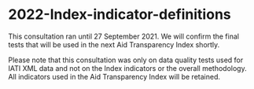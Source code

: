 # 2022-Index-indicator-definitions
This consultation ran until 27 September 2021. We will confirm the final tests that will be used in the next Aid Transparency Index shortly.

Please note that this consultation was only on data quality tests used for IATI XML data and not on the Index indicators or the overall methodology. 
All indicators used in the Aid Transparency Index will be retained.
